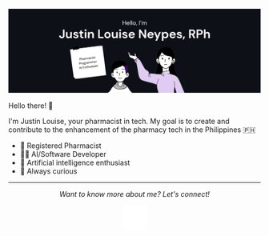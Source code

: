 [![Justin's GitHub Banner](./assets/github-banner-dark.png)](https://www.linkedin.com/in/jlrnrph/)

Hello there! 👋

I'm Justin Louise, your pharmacist in tech. My goal is to create and contribute to the enhancement of the pharmacy tech in the Philippines 🇵🇭

- 💊 Registered Pharmacist
- 👨‍💻 AI/Software Developer
- 🤖 Artificial intelligence enthusiast
- 🧠 Always curious

<hr>
<p align="center">
  <i>Want to know more about me? Let's connect!</i>

  <p align="center">
    <a href="https://www.linkedin.com/in/jlrnrph/" alt="Linkedin"><img src="https://raw.githubusercontent.com/jlrn-rph/jlrn-rph/main/assets/icons/linkedin-box-fill.svg"></a>

  </p>
</p>
